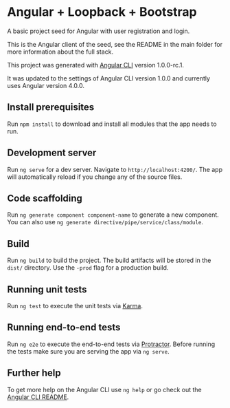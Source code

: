 # Angular + Loopback + Bootstrap

A basic project seed for Angular with user registration and login.

This is the Angular client of the seed, see the README in the main folder
for more information about the full stack.

This project was generated with
[Angular CLI](https://github.com/angular/angular-cli) version 1.0.0-rc.1.

It was updated to the settings of Angular CLI version 1.0.0 and currently uses
Angular version 4.0.0.

## Install prerequisites

Run `npm install` to download and install all modules that the app needs to
run.

## Development server

Run `ng serve` for a dev server. Navigate to `http://localhost:4200/`. The app
will automatically reload if you change any of the source files.

## Code scaffolding

Run `ng generate component component-name` to generate a new component. You can
also use `ng generate directive/pipe/service/class/module`.

## Build

Run `ng build` to build the project. The build artifacts will be stored in the
`dist/` directory. Use the `-prod` flag for a production build.

## Running unit tests

Run `ng test` to execute the unit tests via
[Karma](https://karma-runner.github.io).

## Running end-to-end tests

Run `ng e2e` to execute the end-to-end tests via
[Protractor](http://www.protractortest.org/). Before running the tests make
sure you are serving the app via `ng serve`.

## Further help

To get more help on the Angular CLI use `ng help` or go check out the
[Angular CLI README](https://github.com/angular/angular-cli/blob/master/README.md).
